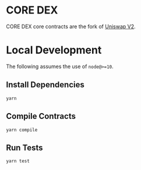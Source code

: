 # CORE DEX

CORE DEX core contracts are the fork of [Uniswap V2](https://github.com/Uniswap/v2-core).

# Local Development

The following assumes the use of `node@>=10`.

## Install Dependencies

`yarn`

## Compile Contracts

`yarn compile`

## Run Tests

`yarn test`
